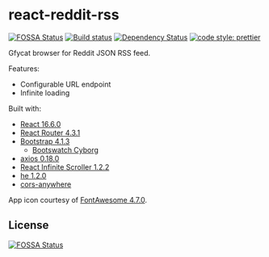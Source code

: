 # react-reddit-rss

[![FOSSA Status](https://app.fossa.io/api/projects/git%2Bgithub.com%2Faltbdoor%2Freact-reddit-rss.svg?type=shield)](https://app.fossa.io/projects/git%2Bgithub.com%2Faltbdoor%2Freact-reddit-rss?ref=badge_shield)
[![Build status](https://ci.appveyor.com/api/projects/status/k6q6j6cjfkvrlbm9?svg=true)](https://ci.appveyor.com/project/altbdoor/react-reddit-rss)
[![Dependency Status](https://david-dm.org/altbdoor/react-reddit-rss/status.svg)](https://david-dm.org/altbdoor/react-reddit-rss)
[![code style: prettier](https://img.shields.io/badge/code_style-prettier-ff69b4.svg)](https://github.com/prettier/prettier)

Gfycat browser for Reddit JSON RSS feed.

Features:
- Configurable URL endpoint
- Infinite loading

Built with:
- [React 16.6.0](https://reactjs.org/)
- [React Router 4.3.1](https://reacttraining.com/react-router/)
- [Bootstrap 4.1.3](https://getbootstrap.com/)
    - [Bootswatch Cyborg](https://bootswatch.com/)
- [axios 0.18.0](https://github.com/axios/axios)
- [React Infinite Scroller 1.2.2](https://cassetterocks.github.io/react-infinite-scroller/)
- [he 1.2.0](https://github.com/mathiasbynens/he)
- [cors-anywhere](https://cors-anywhere.herokuapp.com/)

App icon courtesy of [FontAwesome 4.7.0](https://fontawesome.com/v4.7.0/).

## License
[![FOSSA Status](https://app.fossa.io/api/projects/git%2Bgithub.com%2Faltbdoor%2Freact-reddit-rss.svg?type=large)](https://app.fossa.io/projects/git%2Bgithub.com%2Faltbdoor%2Freact-reddit-rss?ref=badge_large)

